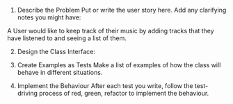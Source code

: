 1. Describe the Problem
Put or write the user story here. Add any clarifying notes you might have:

A User would like to keep track of their music by adding tracks that they have listened to and seeing a list of them.

2. Design the Class Interface:




3. Create Examples as Tests
Make a list of examples of how the class will behave in different situations.


4. Implement the Behaviour
After each test you write, follow the test-driving process of red, green, refactor to implement the behaviour.
